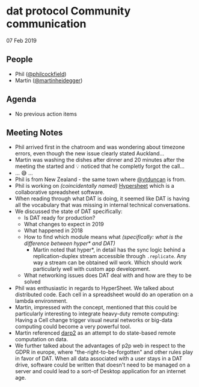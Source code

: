 # dat protocol Community communication 

07 Feb 2019

## People

* Phil ([@philcockfield](https://github.com/philcockfield))
* Martin ([@martinheidegger](https://github.com/martinheidegger))

## Agenda

* No previous action items

## Meeting Notes

* Phil arrived first in the chatroom and was wondering about timezone errors, even though the new issue clearly stated Auckland...
* Martin was washing the dishes after dinner and 20 minutes after the meeting the started and :bulb: noticed that he completly forgot the call...
* ... :sweat_smile: ...
* Phil is from New Zealand - the same town where [@vtduncan](https://github.com/vtduncan) is from. 
* Phil is working on _(coincidentally named)_ [Hypersheet](https://hypersheet.io/) which is a collaborative spreadsheet software.
* When reading through what DAT is doing, it seemed like DAT is having all the vocabulary that was missing in internal technical conversations.
* We discussed the state of DAT specifically:
    * Is DAT ready for production?
    * What changes to expect in 2019
    * What happened in 2018
    * How to find which module means what _(specifically: what is the difference between hyper* and DAT)_
        * Martin noted that hyper*, in detail has the sync logic behind a replication-duplex stream accessible through `.replicate`. Any way a stream can be obtained will work.
             Which should work particularly well with custom app development.
    * What networking issues does DAT deal with and how are they to be solved
* Phil was enthusiastic in regards to HyperSheet. We talked about distributed code. Each cell in a spreadsheet would do an operation on a lambda environment.
* Martin, impressed with the concept, mentioned that this could be particularly interesting to integrate heavy-duty remote computing: Having a Cell change trigger visual neural networks or big-data computing could become a very powerful tool.
* Martin referenced [darp2](https://github.com/dotloom/darp2) as an attempt to do state-based remote computation on data.
* We further talked about the advantages of p2p web in respect to the GDPR in europe, where "the-right-to-be-forgotten" and other rules play in favor of DAT. When all data associated with a user stays in a DAT drive,
    software could be written that doesn't need to be managed on a server and could lead to a sort-of Desktop application for an internet age.

